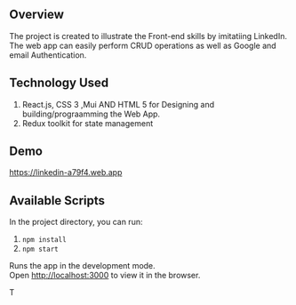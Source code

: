 ## Overview

The project is created to illustrate the Front-end skills by imitatiing LinkedIn.<br />
The web app can easily perform CRUD operations as well as Google and email Authentication.<br />

## Technology Used

1. React.js, CSS 3 ,Mui AND HTML 5 for Designing and building/prograamming the Web App.
2. Redux toolkit for state management

## Demo

https://linkedin-a79f4.web.app

## Available Scripts

In the project directory, you can run:

1. `npm install`
2. `npm start`

Runs the app in the development mode.<br />
Open [http://localhost:3000](http://localhost:3000) to view it in the browser.

T
